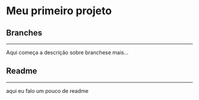 # Meu primeiro projeto

## Branches

---------------
Aqui começa a descrição sobre branchese mais...

## Readme

--------
aqui eu falo um pouco de readme

<img src="">


